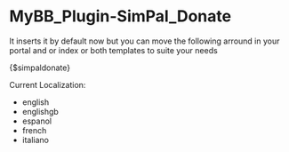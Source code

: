 # MyBB_Plugin-SimPal_Donate

It inserts it by default now but you can move the following arround in your portal and or index or both templates to suite your needs

{$simpaldonate}

Current Localization:

- english
- englishgb
- espanol
- french
- italiano
